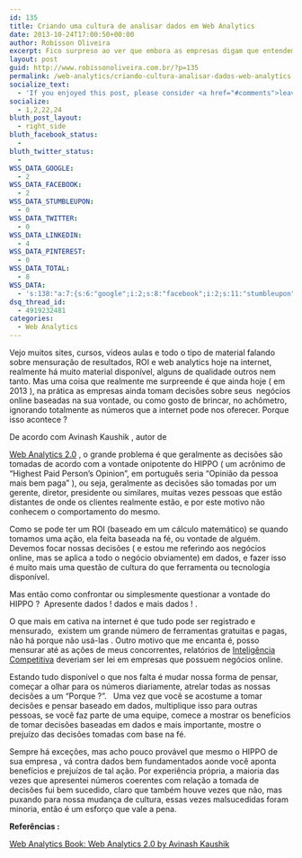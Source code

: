 ```yaml
---
id: 135
title: Criando uma cultura de analisar dados em Web Analytics
date: 2013-10-24T17:00:50+00:00
author: Robisson Oliveira
excerpt: Fico surpreso ao ver que embora as empresas digam que entendem a importância de se mensurar resultados online, calcular ROI, etc. Na prática ao tomar uma decisão em relação ao lançamentos de um produto ou o desenvolvimento de um site, ou qualquer alteração de seus negócios online, geralmente as coisas são feitas de acordo com a vontade de alguém e sem embasamento.
layout: post
guid: http://www.robissonoliveira.com.br/?p=135
permalink: /web-analytics/criando-cultura-analisar-dados-web-analytics
socialize_text:
  - 'If you enjoyed this post, please consider <a href="#comments">leaving a comment</a> or <a href="http://www.robissonoliveira.com.br/feed" title="Syndicate this site using RSS">subscribing to the <abbr title="Really Simple Syndication">RSS</abbr> feed</a> to have future articles delivered to your feed reader.'
socialize:
  - 1,2,22,24
bluth_post_layout:
  - right_side
bluth_facebook_status:
  - 
bluth_twitter_status:
  - 
WSS_DATA_GOOGLE:
  - 2
WSS_DATA_FACEBOOK:
  - 2
WSS_DATA_STUMBLEUPON:
  - 0
WSS_DATA_TWITTER:
  - 0
WSS_DATA_LINKEDIN:
  - 4
WSS_DATA_PINTEREST:
  - 0
WSS_DATA_TOTAL:
  - 8
WSS_DATA:
  - 's:138:"a:7:{s:6:"google";i:2;s:8:"facebook";i:2;s:11:"stumbleupon";i:0;s:7:"twitter";i:0;s:8:"linkedin";i:4;s:9:"pinterest";i:0;s:5:"total";i:8;}";'
dsq_thread_id:
  - 4919232481
categories:
  - Web Analytics
---
```

<p dir="ltr">
  Vejo muitos sites, cursos, videos aulas e todo o tipo de material falando sobre mensuração de resultados, ROI e web analytics hoje na internet, realmente há muito material disponível, alguns de qualidade outros nem tanto. Mas uma coisa que realmente me surpreende é que ainda hoje ( em 2013 ), na prática as empresas ainda tomam decisões sobre seus  negócios online baseadas na sua vontade, ou como gosto de brincar, no achômetro, ignorando totalmente as números que a internet pode nos oferecer. Porque isso acontece ?
</p>

<p dir="ltr">
  <!--more-->De acordo com Avinash Kaushik , autor de 
  
  <a href="http://www.webanalytics20.com">Web Analytics 2.0</a> , o grande problema é que geralmente as decisões são tomadas de acordo com a vontade onipotente do HIPPO ( um acrônimo de “Highest Paid Person’s Opinion”, em português seria “Opinião da pessoa mais bem paga” ), ou seja, geralmente as decisões são tomadas por um gerente, diretor, presidente ou similares, muitas vezes pessoas que estão distantes de onde os clientes realmente estão, e por este motivo não conhecem o comportamento do mesmo.
</p>

<p dir="ltr">
  Como se pode ter um ROI (baseado em um cálculo matemático) se quando tomamos uma ação, ela feita baseada na fé, ou vontade de alguém. Devemos focar nossas decisões ( e estou me referindo aos negócios online, mas se aplica a todo o negócio obviamente) em dados, e fazer isso é muito mais uma questão de cultura do que ferramenta ou tecnologia disponível.
</p>

<p dir="ltr">
  Mas então como confrontar ou simplesmente questionar a vontade do HIPPO ?  Apresente dados ! dados e mais dados ! .
</p>

<p dir="ltr">
  O que mais em cativa na internet é que tudo pode ser registrado e mensurado,  existem um grande número de ferramentas gratuitas e pagas, não há porque não usá-las . Outro motivo que me encanta é, posso mensurar até as ações de meus concorrentes, relatórios de <a href="http://pt.wikipedia.org/wiki/Intelig%C3%AAncia_competitiva">Inteligência Competitiva</a> deveriam ser lei em empresas que possuem negócios online.
</p>

<p dir="ltr">
  Estando tudo disponível o que nos falta é mudar nossa forma de pensar, começar a olhar para os números diariamente, atrelar todas as nossas decisões a um “Porque ?”.   Uma vez que você se acostume a tomar decisões e pensar baseado em dados, multiplique isso para outras pessoas, se você faz parte de uma equipe, comece a mostrar os benefícios de tomar decisões baseadas em dados e mais importante, mostre o prejuízo das decisões tomadas com base na fé.
</p>

<p dir="ltr">
  Sempre há exceções, mas acho pouco provável que mesmo o HIPPO de sua empresa , vá contra dados bem fundamentados aonde você aponta benefícios e prejuízos de tal ação. Por experiência própria, a maioria das vezes que apresentei números coerentes com relação a tomada de decisões fui bem sucedido, claro que também houve vezes que não, mas puxando para nossa mudança de cultura, essas vezes malsucedidas foram minoria, então é um esforço que vale a pena.
</p>

<p dir="ltr">
  <strong>Referências :</strong>
</p>

<p dir="ltr">
  <a href="http://www.webanalytics20.com/">Web Analytics Book: Web Analytics 2.0 by Avinash Kaushik </a>
</p>